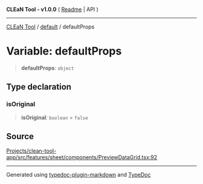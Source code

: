 **CLEaN Tool - v1.0.0** ( [Readme](../../../README.md) \| API )

***

[CLEaN Tool](../../../exports.md) / [default](../README.md) / defaultProps

# Variable: defaultProps

> **defaultProps**: `object`

## Type declaration

### isOriginal

> **isOriginal**: `boolean` = `false`

## Source

[Projects/clean-tool-app/src/features/sheet/components/PreviewDataGrid.tsx:92](https://github.com/yuckyh/clean-tool-app/)

***

Generated using [typedoc-plugin-markdown](https://www.npmjs.com/package/typedoc-plugin-markdown) and [TypeDoc](https://typedoc.org/)
